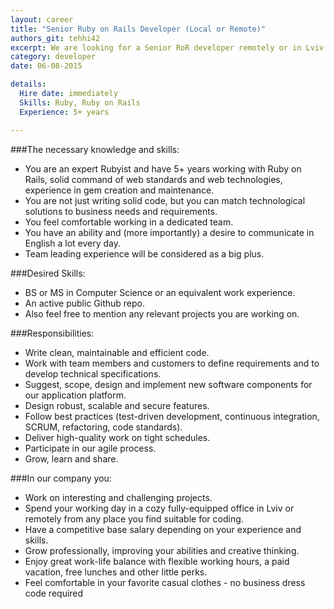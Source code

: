 ```yaml
---
layout: career
title: "Senior Ruby on Rails Developer (Local or Remote)"
authors_git: tehhi42
excerpt: We are looking for a Senior RoR developer remotely or in Lviv. Is that you? Let’s check!
category: developer
date: 06-08-2015

details:
  Hire date: immediately
  Skills: Ruby, Ruby on Rails
  Experience: 5+ years

---
```



###The necessary knowledge and skills:

- You are an expert Rubyist and have 5+ years working with Ruby on Rails, solid command of web standards and web technologies, experience in gem creation and maintenance.
- You are not just writing solid code, but you can match technological solutions to business needs and requirements. 
- You feel comfortable working in a dedicated team. 
- You have an ability and (more importantly) a desire to communicate in English a lot every day.
- Team leading experience will be considered as a big plus.




###Desired Skills:

- BS or MS in Computer Science or an equivalent work experience.
- An active public Github repo.
- Also feel free to mention any relevant projects you are working on.


###Responsibilities:

- Write clean, maintainable and efficient code.
- Work with team members and customers to define requirements and to develop  technical specifications.
- Suggest, scope, design and implement new software components for our application platform.
- Design robust, scalable and secure features.
- Follow best practices (test-driven development, continuous integration, SCRUM, refactoring, code standards).
- Deliver high-quality work on tight schedules.
- Participate in our agile process.
- Grow, learn and share.



###In our company you:

- Work on interesting and challenging projects.
- Spend your working day in a cozy fully-equipped office in Lviv or remotely from any place you find suitable for coding.
- Have a competitive base salary depending on your experience and skills.
- Grow professionally, improving your abilities and creative thinking.
- Enjoy great work-life balance with flexible working hours, a paid vacation, free lunches and other little perks.
- Feel comfortable in your favorite casual clothes - no business dress code required

